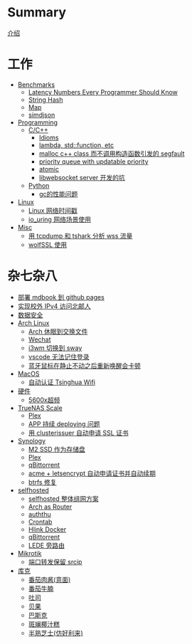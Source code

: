 # Summary

[介绍](README.zh.md)

# 工作
- [Benchmarks](./work/benchmarks.md)
    - [Latency Numbers Every Programmer Should Know](./work/benchmarks/latency.md)
    - [String Hash](./work/benchmarks/strhash.md)
    - [Map](./work/benchmarks/map.md)
    - [simdjson](./work/benchmarks/simdjson.md)
- [Programming]()
    - [C/C++]()
        - [Idioms](./work/programming/c_c++/idioms.md)
        - [lambda, std::function, etc](./work/programming/c_c++/function.md)
        - [malloc c++ class 而不调用构造函数引发的 segfault](./work/programming/c_c++/malloc_cpp_class_cause_segfault.md)
        - [priority queue with updatable priority](./work/programming/c_c++/priority_queue_with_updatable_priority.md)
        - [atomic](./work/programming/c_c++/atomic.md)
        - [libwebsocket server 开发的坑](./work/programming/c_c++/libwebsocket.md)
        <!-- - [profiling](./work/programming/c_c++/profiling.md) -->
    - [Python]()
        - [gc的性能问题](./work/programming/python/gc_performance.md)
- [Linux]()
    - [Linux 网络时间戳](./work/linux/network-timestamping.md)
    - [io_uring 网络场景使用](./work/linux/io_uring-network.md)
- [Misc]()
    - [用 tcpdump 和 tshark 分析 wss 流量](./work/misc/tcpdump-tshark-websocket-secure.md)
    - [wolfSSL 使用](./work/misc/wolfssl.md)
# 杂七杂八
- [部署 mdbook 到 github pages](./misc/deploy-mdbook.md)
- [实现校外 IPv4 访问北邮人](./misc/ipv4-byr.md)
- [数据安全](./misc/data-protection.md)
- [Arch Linux]()
    - [Arch 休眠到交换文件](./misc/arch/arch-hibernate.md)
    - [Wechat](./misc/arch/wechat.md)
    - [i3wm 切换到 sway](./misc/arch/i3wm2sway.md)
    - [vscode 无法记住登录](./misc/arch/vscode-auth.md)
    - [蓝牙鼠标在静止不动之后重新唤醒会卡顿](./misc/arch/bluetooth-mouse-laggy.md)
- [MacOS]()
    - [自动认证 Tsinghua Wifi](./misc/macos/auto-auth-thu.md)
- [硬件]()
    - [5600x超频](./misc/hardware/5600x-oc.md)
- [TrueNAS Scale]()
    - [Plex](./misc/truenas/plex.md)
    - [APP 持续 deploying 问题](./misc/truenas/app-deploying.md)
    - [用 clusterissuer 自动申请 SSL 证书](./misc/truenas/clusterissuer.md)
- [Synology]()
    - [M2 SSD 作为存储盘](./misc/synology/m2-ssd.md)
    - [Plex](./misc/synology/plex.md)
    - [qBittorrent](./misc/synology/qbittorrent.md)
    - [acme + letsencrypt 自动申请证书并自动续期](./misc/synology/acme-self-signed-cert.md)
    - [btrfs 修复](./misc/synology/btrfs-repair.md)
- [selfhosted]()
    - [selfhosted 整体组网方案](./misc/selfhosted/network-topology.md)
    - [Arch as Router](./misc/router/arch-router.md)
    - [auththu](./misc/qnap/auththu.md)
    - [Crontab](./misc/qnap/crontab.md)    
    - [Hlink Docker](./misc/qnap/hlink.md)
    - [qBittorrent](./misc/qnap/qBittorrent.md)
    - [LEDE 旁路由](./misc/qnap/lede.md)
- [Mikrotik]()
    - [端口转发保留 srcip](./misc/mikrotik/port-forwarding-with-srcip.md)
- [库克]()
    - [番茄肉酱(意面)](./misc/cook/bolognese.md)
    - [番茄牛腩](./misc/cook/番茄牛腩.md)
    - [吐司](./misc/cook/toast.md)
    - [贝果](./misc/cook/bagel.md)
    - [巴斯克](./misc/cook/basque.md)
    - [斑斓椰汁糕](./misc/cook/padan-coconut-cake.md)
    - [半熟芝士(仿好利来)](./misc/cook/half-baked-cheese.md)